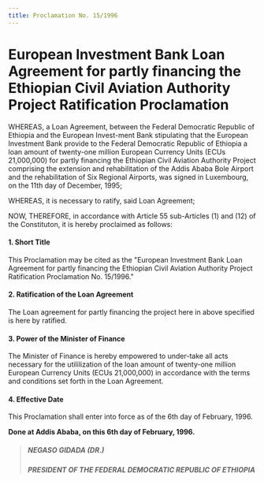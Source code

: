 ```yaml
---
title: Proclamation No. 15/1996
---
```


# European Investment Bank Loan Agreement for partly financing the Ethiopian Civil Aviation Authority Project Ratification Proclamation

WHEREAS, a Loan Agreement, between the Federal Democratic Republic of Ethiopia and the European Invest-ment Bank stipulating that the European Investment Bank provide to the Federal Democratic Republic of Ethiopia a loan amount of twenty-one million European Currency Units (ECUs 21,000,000) for partly financing the Ethiopian Civil Aviation Authority Project comprising the extension and rehabilitation of the Addis Ababa Bole Airport and the rehabilitation of Six Regional Airports, was signed in Luxembourg, on the 11th day of December, 1995;

WHEREAS, it is necessary to ratify, said Loan Agreement;

NOW, THEREFORE, in accordance with Article 55 sub-Articles (1) and (12) of the Constituton, it is hereby proclaimed as follows:

#### 1. Short Title

This Proclamation may be cited as the "European Investment Bank Loan Agreement for partly financing the Ethiopian Civil Aviation Authority Project Ratification Proclamation No. 15/1996."

#### 2. Ratification of the Loan Agreement

The Loan agreement for partly financing the project here in above specified is here by ratified.

#### 3. Power of the Minister of Finance

The Minister of Finance is hereby empowered to under-take all acts necessary for the utililization of the loan amount of twenty-one million European Currency Units (ECUs 21,000,000) in accordance with the terms and conditions set forth in the Loan Agreement.

#### 4. Effective Date

This Proclamation shall enter into force as of the 6th day of February, 1996.

**Done at Addis Ababa, on this 6th day of February, 1996.**

> ##### NEGASO GIDADA (DR.)
>
> ##### PRESIDENT OF THE FEDERAL DEMOCRATIC REPUBLIC OF ETHIOPIA